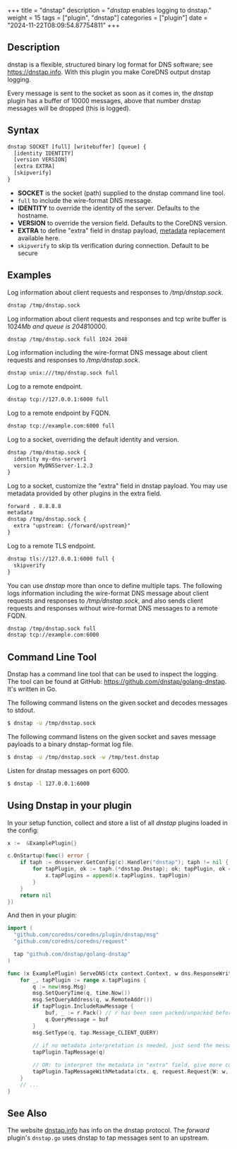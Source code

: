 +++
title = "dnstap"
description = "*dnstap* enables logging to dnstap."
weight = 15
tags = ["plugin", "dnstap"]
categories = ["plugin"]
date = "2024-11-22T08:09:54.87754811"
+++

## Description

dnstap is a flexible, structured binary log format for DNS software; see https://dnstap.info. With this
plugin you make CoreDNS output dnstap logging.

Every message is sent to the socket as soon as it comes in, the *dnstap* plugin has a buffer of
10000 messages, above that number dnstap messages will be dropped (this is logged).

## Syntax

~~~ txt
dnstap SOCKET [full] [writebuffer] [queue] {
  [identity IDENTITY]
  [version VERSION]
  [extra EXTRA]
  [skipverify]
}
~~~

* **SOCKET** is the socket (path) supplied to the dnstap command line tool.
* `full` to include the wire-format DNS message.
* **IDENTITY** to override the identity of the server. Defaults to the hostname.
* **VERSION** to override the version field. Defaults to the CoreDNS version.
* **EXTRA** to define "extra" field in dnstap payload, [metadata](../metadata/) replacement available here.
* `skipverify` to skip tls verification during connection. Default to be secure

## Examples

Log information about client requests and responses to */tmp/dnstap.sock*.

~~~ txt
dnstap /tmp/dnstap.sock
~~~

Log information about client requests and responses and tcp write buffer is 1024*Mb and queue is 2048*10000. 

~~~ txt
dnstap /tmp/dnstap.sock full 1024 2048
~~~

Log information including the wire-format DNS message about client requests and responses to */tmp/dnstap.sock*.

~~~ txt
dnstap unix:///tmp/dnstap.sock full
~~~

Log to a remote endpoint.

~~~ txt
dnstap tcp://127.0.0.1:6000 full
~~~

Log to a remote endpoint by FQDN.

~~~ txt
dnstap tcp://example.com:6000 full
~~~

Log to a socket, overriding the default identity and version.

~~~ txt
dnstap /tmp/dnstap.sock {
  identity my-dns-server1
  version MyDNSServer-1.2.3
}
~~~

Log to a socket, customize the "extra" field in dnstap payload. You may use metadata provided by other plugins in the extra field.

~~~ txt
forward . 8.8.8.8
metadata
dnstap /tmp/dnstap.sock {
  extra "upstream: {/forward/upstream}"
}
~~~

Log to a remote TLS endpoint.

~~~ txt
dnstap tls://127.0.0.1:6000 full {
  skipverify
}
~~~

You can use _dnstap_ more than once to define multiple taps. The following logs information including the
wire-format DNS message about client requests and responses to */tmp/dnstap.sock*,
and also sends client requests and responses without wire-format DNS messages to a remote FQDN.

~~~ txt
dnstap /tmp/dnstap.sock full
dnstap tcp://example.com:6000
~~~

## Command Line Tool

Dnstap has a command line tool that can be used to inspect the logging. The tool can be found
at GitHub: <https://github.com/dnstap/golang-dnstap>. It's written in Go.

The following command listens on the given socket and decodes messages to stdout.

~~~ sh
$ dnstap -u /tmp/dnstap.sock
~~~

The following command listens on the given socket and saves message payloads to a binary dnstap-format log file.

~~~ sh
$ dnstap -u /tmp/dnstap.sock -w /tmp/test.dnstap
~~~

Listen for dnstap messages on port 6000.

~~~ sh
$ dnstap -l 127.0.0.1:6000
~~~

## Using Dnstap in your plugin

In your setup function, collect and store a list of all *dnstap* plugins loaded in the config:

~~~ go
x :=  &ExamplePlugin{}

c.OnStartup(func() error {
    if taph := dnsserver.GetConfig(c).Handler("dnstap"); taph != nil {
        for tapPlugin, ok := taph.(*dnstap.Dnstap); ok; tapPlugin, ok = tapPlugin.Next.(*dnstap.Dnstap) {
            x.tapPlugins = append(x.tapPlugins, tapPlugin)
        }
    }
    return nil
})
~~~

And then in your plugin:

~~~ go
import (
  "github.com/coredns/coredns/plugin/dnstap/msg"
  "github.com/coredns/coredns/request"

  tap "github.com/dnstap/golang-dnstap"
)

func (x ExamplePlugin) ServeDNS(ctx context.Context, w dns.ResponseWriter, r *dns.Msg) (int, error) {
    for _, tapPlugin := range x.tapPlugins {
        q := new(msg.Msg)
        msg.SetQueryTime(q, time.Now())
        msg.SetQueryAddress(q, w.RemoteAddr())
        if tapPlugin.IncludeRawMessage {
            buf, _ := r.Pack() // r has been seen packed/unpacked before, this should not fail
            q.QueryMessage = buf
        }
        msg.SetType(q, tap.Message_CLIENT_QUERY)
        
        // if no metadata interpretation is needed, just send the message
        tapPlugin.TapMessage(q)

        // OR: to interpret the metadata in "extra" field, give more context info
        tapPlugin.TapMessageWithMetadata(ctx, q, request.Request{W: w, Req: query})
    }
    // ...
}
~~~

## See Also

The website [dnstap.info](https://dnstap.info) has info on the dnstap protocol. The *forward*
plugin's `dnstap.go` uses dnstap to tap messages sent to an upstream.
